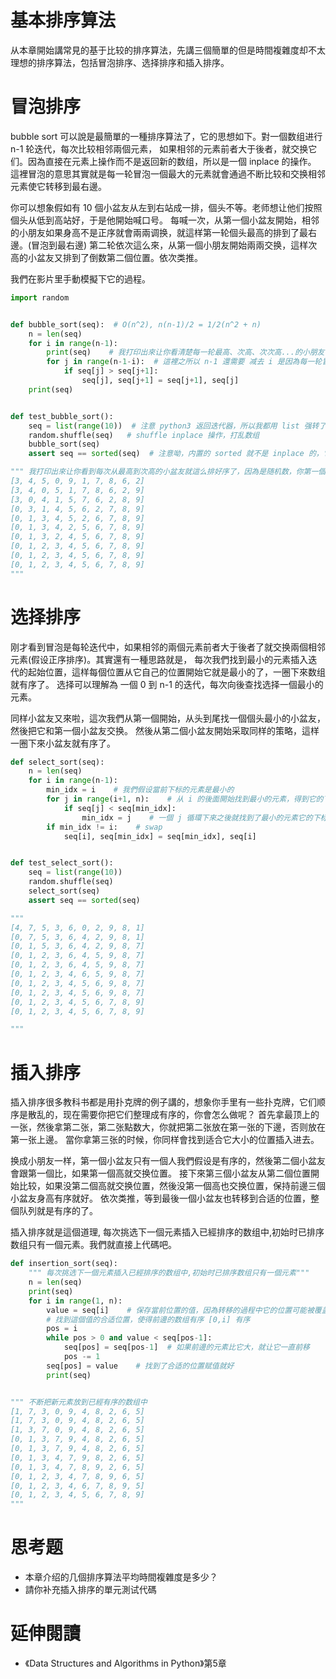 # 基本排序算法
从本章開始講常見的基于比较的排序算法，先講三個簡單的但是時間複雜度却不太理想的排序算法，包括冒泡排序、选择排序和插入排序。


# 冒泡排序
bubble sort 可以說是最簡單的一種排序算法了，它的思想如下。對一個数组进行 n-1 轮迭代，每次比较相邻兩個元素，
如果相邻的元素前者大于後者，就交换它们。因為直接在元素上操作而不是返回新的数组，所以是一個 inplace 的操作。
這裡冒泡的意思其實就是每一轮冒泡一個最大的元素就會通過不断比较和交换相邻元素使它转移到最右邊。

你可以想象假如有 10 個小盆友从左到右站成一排，個头不等。老师想让他们按照個头从低到高站好，于是他開始喊口号。
每喊一次，从第一個小盆友開始，相邻的小朋友如果身高不是正序就會兩兩调换，就這样第一轮個头最高的排到了最右邊。(冒泡到最右邊)
第二轮依次這么來，从第一個小朋友開始兩兩交换，這样次高的小盆友又排到了倒数第二個位置。依次类推。


我們在影片里手動模擬下它的過程。


```py
import random


def bubble_sort(seq):  # O(n^2), n(n-1)/2 = 1/2(n^2 + n)
    n = len(seq)
    for i in range(n-1):
        print(seq)    # 我打印出來让你看清楚每一轮最高、次高、次次高...的小朋友會冒泡到右邊
        for j in range(n-1-i):  # 這裡之所以 n-1 還需要 减去 i 是因為每一轮冒泡最大的元素都會冒泡到最後，无需再比较
            if seq[j] > seq[j+1]:
                seq[j], seq[j+1] = seq[j+1], seq[j]
	print(seq)


def test_bubble_sort():
    seq = list(range(10))  # 注意 python3 返回迭代器，所以我都用 list 强转了，python2 range 返回的就是 list
    random.shuffle(seq)   # shuffle inplace 操作，打乱数组
    bubble_sort(seq)
    assert seq == sorted(seq)  # 注意呦，内置的 sorted 就不是 inplace 的，它返回一個新的数组，不影响傳入的参数

""" 我打印出來让你看到每次从最高到次高的小盆友就這么排好序了，因為是随机数，你第一個没有排序的数组应该和我的不一样
[3, 4, 5, 0, 9, 1, 7, 8, 6, 2]
[3, 4, 0, 5, 1, 7, 8, 6, 2, 9]
[3, 0, 4, 1, 5, 7, 6, 2, 8, 9]
[0, 3, 1, 4, 5, 6, 2, 7, 8, 9]
[0, 1, 3, 4, 5, 2, 6, 7, 8, 9]
[0, 1, 3, 4, 2, 5, 6, 7, 8, 9]
[0, 1, 3, 2, 4, 5, 6, 7, 8, 9]
[0, 1, 2, 3, 4, 5, 6, 7, 8, 9]
[0, 1, 2, 3, 4, 5, 6, 7, 8, 9]
[0, 1, 2, 3, 4, 5, 6, 7, 8, 9]
"""
```



# 选择排序
刚才看到冒泡是每轮迭代中，如果相邻的兩個元素前者大于後者了就交换兩個相邻元素(假设正序排序)。其實還有一種思路就是，
每次我們找到最小的元素插入迭代的起始位置，這样每個位置从它自己的位置開始它就是最小的了，一圈下來数组就有序了。
选择可以理解為 一個 0 到 n-1 的迭代，每次向後查找选择一個最小的元素。

同样小盆友又來啦，這次我們从第一個開始，从头到尾找一個個头最小的小盆友，然後把它和第一個小盆友交换。
然後从第二個小盆友開始采取同样的策略，這样一圈下來小盆友就有序了。

```py
def select_sort(seq):
    n = len(seq)
    for i in range(n-1):
        min_idx = i    # 我們假设當前下标的元素是最小的
        for j in range(i+1, n):    # 从 i 的後面開始找到最小的元素，得到它的下标
            if seq[j] < seq[min_idx]:
                min_idx = j    # 一個 j 循環下來之後就找到了最小的元素它的下标
        if min_idx != i:    # swap
            seq[i], seq[min_idx] = seq[min_idx], seq[i]


def test_select_sort():
    seq = list(range(10))
    random.shuffle(seq)
    select_sort(seq)
    assert seq == sorted(seq)

"""
[4, 7, 5, 3, 6, 0, 2, 9, 8, 1]
[0, 7, 5, 3, 6, 4, 2, 9, 8, 1]
[0, 1, 5, 3, 6, 4, 2, 9, 8, 7]
[0, 1, 2, 3, 6, 4, 5, 9, 8, 7]
[0, 1, 2, 3, 6, 4, 5, 9, 8, 7]
[0, 1, 2, 3, 4, 6, 5, 9, 8, 7]
[0, 1, 2, 3, 4, 5, 6, 9, 8, 7]
[0, 1, 2, 3, 4, 5, 6, 9, 8, 7]
[0, 1, 2, 3, 4, 5, 6, 7, 8, 9]
[0, 1, 2, 3, 4, 5, 6, 7, 8, 9]

"""
```


# 插入排序
插入排序很多教科书都是用扑克牌的例子講的，想象你手里有一些扑克牌，它们顺序是散乱的，现在需要你把它们整理成有序的，你會怎么做呢？
首先拿最顶上的一张，然後拿第二张，第二张點数大，你就把第二张放在第一张的下邊，否则放在第一张上邊。
當你拿第三张的时候，你同样會找到适合它大小的位置插入进去。

换成小朋友一样，第一個小盆友只有一個人我們假设是有序的，然後第二個小盆友會跟第一個比，如果第一個高就交换位置。
接下來第三個小盆友从第二個位置開始比较，如果没第二個高就交换位置，然後没第一個高也交换位置，保持前邊三個小盆友身高有序就好。
依次类推，等到最後一個小盆友也转移到合适的位置，整個队列就是有序的了。

插入排序就是這個道理, 每次挑选下一個元素插入已經排序的数组中,初始时已排序数组只有一個元素。我們就直接上代碼吧。


```py
def insertion_sort(seq):
    """ 每次挑选下一個元素插入已經排序的数组中,初始时已排序数组只有一個元素"""
    n = len(seq)
    print(seq)
    for i in range(1, n):
        value = seq[i]    # 保存當前位置的值，因為转移的過程中它的位置可能被覆盖
        # 找到這個值的合适位置，使得前邊的数组有序 [0,i] 有序
        pos = i
        while pos > 0 and value < seq[pos-1]:
            seq[pos] = seq[pos-1]  # 如果前邊的元素比它大，就让它一直前移
            pos -= 1
        seq[pos] = value    # 找到了合适的位置赋值就好
        print(seq)


""" 不断把新元素放到已經有序的数组中
[1, 7, 3, 0, 9, 4, 8, 2, 6, 5]
[1, 7, 3, 0, 9, 4, 8, 2, 6, 5]
[1, 3, 7, 0, 9, 4, 8, 2, 6, 5]
[0, 1, 3, 7, 9, 4, 8, 2, 6, 5]
[0, 1, 3, 7, 9, 4, 8, 2, 6, 5]
[0, 1, 3, 4, 7, 9, 8, 2, 6, 5]
[0, 1, 3, 4, 7, 8, 9, 2, 6, 5]
[0, 1, 2, 3, 4, 7, 8, 9, 6, 5]
[0, 1, 2, 3, 4, 6, 7, 8, 9, 5]
[0, 1, 2, 3, 4, 5, 6, 7, 8, 9]
"""
```


# 思考题
- 本章介绍的几個排序算法平均時間複雜度是多少？
- 請你补充插入排序的單元測试代碼


# 延伸閱讀
- 《Data Structures and Algorithms in Python》第5章
